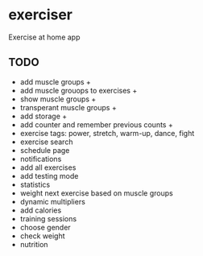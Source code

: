 # exerciser

Exercise at home app

## TODO

* add muscle groups +
* add muscle grouops to exercises +
* show muscle groups +
* transperant muscle groups +
* add storage +
* add counter and remember previous counts +
* exercise tags: power, stretch, warm-up, dance, fight
* exercise search
* schedule page
* notifications
* add all exercises
* add testing mode
* statistics
* weight next exercise based on muscle groups
* dynamic multipliers
* add calories
* training sessions
* choose gender
* check weight
* nutrition
